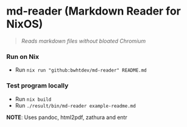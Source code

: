 # md-reader (Markdown Reader for NixOS)

> *Reads markdown files without bloated Chromium*

### Run on Nix
- Run `nix run "github:bwhtdev/md-reader" README.md`

### Test program locally
- Run `nix build`
- Run `./result/bin/md-reader example-readme.md`


**NOTE**: Uses pandoc, html2pdf, zathura and entr
